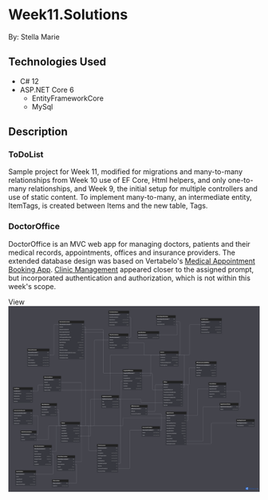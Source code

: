 # Week11.Solutions

By: Stella Marie

## Technologies Used

- C# 12
- ASP.NET Core 6
  - EntityFrameworkCore
  - MySql

## Description

### ToDoList

Sample project for Week 11, modified for migrations and many-to-many relationships from Week 10 use of EF Core, Html helpers, and only one-to-many relationships, and Week 9, the initial setup for multiple controllers and use of static content. To implement many-to-many, an intermediate entity, ItemTags, is created between Items and the new table, Tags.

### DoctorOffice

DoctorOffice is an MVC web app for managing doctors, patients and their medical records, appointments, offices and insurance providers. The extended database design was based on Vertabelo's [Medical Appointment Booking App](https://vertabelo.com/blog/the-doctor-will-see-you-soon-a-data-model-for-a-medical-appointment-booking-app/). [Clinic Management](https://vertabelo.com/blog/clinic-management-system-data-model/) appeared closer to the assigned prompt, but incorporated authentication and authorization, which is not within this week's scope.

View ![Database Schema](./DoctorOffice/Clinic%20Management.png)